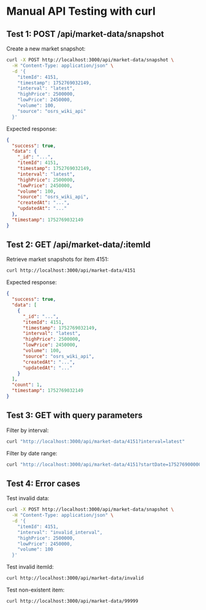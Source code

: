 # Manual API Testing with curl

## Test 1: POST /api/market-data/snapshot

Create a new market snapshot:

```bash
curl -X POST http://localhost:3000/api/market-data/snapshot \
  -H "Content-Type: application/json" \
  -d '{
    "itemId": 4151,
    "timestamp": 1752769032149,
    "interval": "latest",
    "highPrice": 2500000,
    "lowPrice": 2450000,
    "volume": 100,
    "source": "osrs_wiki_api"
  }'
```

Expected response:
```json
{
  "success": true,
  "data": {
    "_id": "...",
    "itemId": 4151,
    "timestamp": 1752769032149,
    "interval": "latest",
    "highPrice": 2500000,
    "lowPrice": 2450000,
    "volume": 100,
    "source": "osrs_wiki_api",
    "createdAt": "...",
    "updatedAt": "..."
  },
  "timestamp": 1752769032149
}
```

## Test 2: GET /api/market-data/:itemId

Retrieve market snapshots for item 4151:

```bash
curl http://localhost:3000/api/market-data/4151
```

Expected response:
```json
{
  "success": true,
  "data": [
    {
      "_id": "...",
      "itemId": 4151,
      "timestamp": 1752769032149,
      "interval": "latest",
      "highPrice": 2500000,
      "lowPrice": 2450000,
      "volume": 100,
      "source": "osrs_wiki_api",
      "createdAt": "...",
      "updatedAt": "..."
    }
  ],
  "count": 1,
  "timestamp": 1752769032149
}
```

## Test 3: GET with query parameters

Filter by interval:
```bash
curl "http://localhost:3000/api/market-data/4151?interval=latest"
```

Filter by date range:
```bash
curl "http://localhost:3000/api/market-data/4151?startDate=1752769000000&endDate=1752769100000"
```

## Test 4: Error cases

Test invalid data:
```bash
curl -X POST http://localhost:3000/api/market-data/snapshot \
  -H "Content-Type: application/json" \
  -d '{
    "itemId": 4151,
    "interval": "invalid_interval",
    "highPrice": 2500000,
    "lowPrice": 2450000,
    "volume": 100
  }'
```

Test invalid itemId:
```bash
curl http://localhost:3000/api/market-data/invalid
```

Test non-existent item:
```bash
curl http://localhost:3000/api/market-data/99999
```
